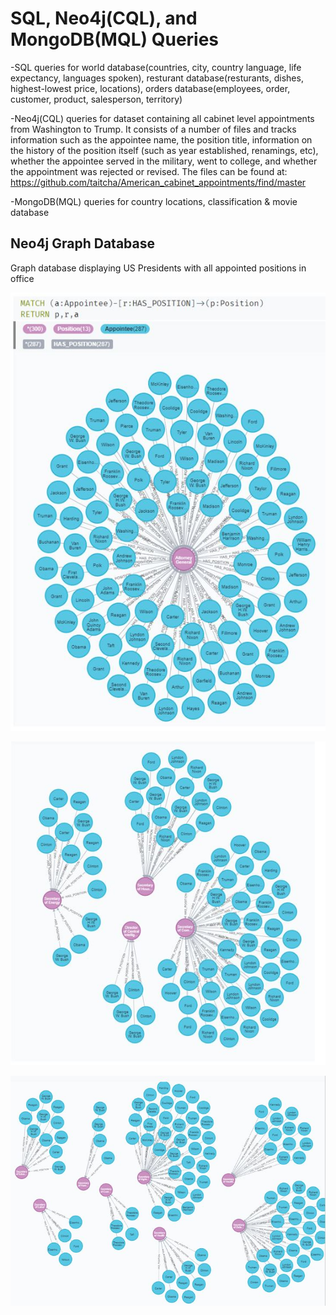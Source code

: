 # SQL, Neo4j(CQL), and MongoDB(MQL) Queries

-SQL queries for world database(countries, city, country language, life expectancy, languages spoken),
resturant database(resturants, dishes, highest-lowest price, locations),
orders database(employees, order, customer, product, salesperson, territory)

-Neo4j(CQL) queries for dataset containing all cabinet level appointments from Washington to 
Trump. It consists of a number of files and tracks information such as the appointee 
name, the position title, information on the history of the position itself (such as year 
established, renamings, etc), whether the appointee served in the military, went to 
college, and whether the appointment was rejected or revised. The files can be 
found at: https://github.com/taitcha/American_cabinet_appointments/find/master

-MongoDB(MQL) queries for country locations, classification & movie database

## Neo4j Graph Database

Graph database displaying US Presidents with all appointed positions in office

![](screenshots/graph1.JPG)

![](screenshots/graph2.JPG)

![](screenshots/graph3.JPG)
